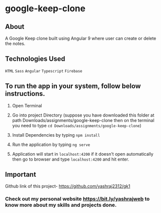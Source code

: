 # google-keep-clone

## About
A Google Keep clone built using Angular 9 where user can create or delete the notes.

## Technologies Used
`HTML` `Sass` `Angular` `Typescript` `Firebase`

## To run the app in your system, follow below instructions. 

1. Open Terminal 

2. Go into project Directory (suppose you have downloaded this folder at path Downloads/assignments/google-keep-clone then on the terminal you need to type `cd Downloads/assignments/google-keep-clone`)

3. Install Dependencies by typing `npm install`

4. Run  the application by typing `ng serve`

5. Application will start in `localhost:4200` if it doesn't open automatically then go to browser and type `localhost:4200` and hit enter.


## Important

Github link of this project- https://github.com/yashraj2312/gk1

### Check out my personal website https://bit.ly/yashrajweb to know more about my skills and projects done.
